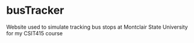 # busTracker
Website used to simulate tracking bus stops at Montclair State University for my CSIT415 course
